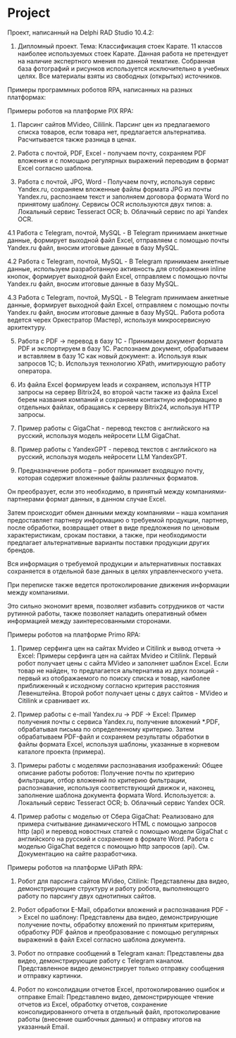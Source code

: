 # Project
Проект, написанный на Delphi RAD Studio 10.4.2:

1. Дипломный проект. Тема: Классификация стоек Карате. 
	11 классов наиболее используемых стоек Карате. Данная работа не претендует на наличие экспертного мнения по данной тематике. 
	Собранная база фотографий и рисунков используется исключительно в учебных целях. Все материалы взяты из свободных (открытых) источников.
	
Примеры программных роботов RPA, написанных на разных платформах:

Примеры роботов на платформе PIX RPA:

1. Парсинг сайтов MVideo, Cililink.
Парсинг цен из предлагаемого списка товаров, если товара нет, предлагается альтернатива. Расчитывается также разница в ценах.

2. Работа с почтой, PDF, Excel - получаем почту, сохраняем PDF вложения и с помощью регулярных выражений переводим в 
формат Excel согласно шаблона.

3. Работа с почтой, JPG, Word - Получаем почту, используя сервис Yandex.ru, сохраняем вложенные файлы формата JPG из почты Yandex.ru, 
распознаем текст и заполняем договора формата Word по принятому шаблону. Сервисы OCR используются двух типов:
	a. Локальный сервис Tesseract OCR;
	b. Облачный сервис по api Yandex OCR.
	
4.1 Работа с Telegram, почтой, MySQL - В Telegram принимаем анкетные данные, формирует выходной файл Excel, 
отправляем с помощью почты Yandex.ru файл, вносим итоговые данные в базу MySQL.	

4.2 Работа с Telegram, почтой, MySQL - В Telegram принимаем анкетные данные, используем разработанную активность для отображения
inline кнопок, формирует выходной файл Excel, отправляем с помощью почты Yandex.ru файл, вносим итоговые данные в базу MySQL.	

4.3 Работа с Telegram, почтой, MySQL - В Telegram принимаем анкетные данные, формирует выходной файл Excel, 
отправляем с помощью почты Yandex.ru файл, вносим итоговые данные в базу MySQL.	Работа робота ведется черех Оркестратор (Мастер), 
используя микросервисную архитектуру.

5. Работа с PDF -> перевод в базу 1C - Принимаем документ формата PDF и экспортируем в базу 1C. Распознаем документ, обрабатываем и 
вставляем в базу 1С как новый документ:
	a. Используя язык запросов 1С;
	b. Используя технологию XPath, имитирующую работу оператора.
	
6. Из файла Excel формируем leads и сохраняем, используя HTTP запросы на сервер Bitrix24, во второй части также из файла Excel 
берем названия компаний и сохраняем контактную информацию в отдельных файлах, обращаясь к серверу Bitrix24, используя HTTP запросы.

7. Пример работы с GigaChat - перевод текстов с английского на русский, используя модель нейросети LLM GigaChat.

8. Пример работы с YandexGPT - перевод текстов с английского на русский, используя модель нейросети LLM YandexGPT.

9. Предназначение робота – робот принимает входящую почту, которая содержит вложенные файлы различных форматов.

Он преобразует, если это необходимо, в принятый между компаниями-партнерами формат данных, в данном случае Excel.

Затем происходит обмен данными между компаниями – наша компания предоставляет партнеру информацию о требуемой продукции, 
партнер, после обработки, возвращает ответ в виде предложения по ценовым характеристикам, срокам поставки, а также, 
при необходимости предлагает альтернативные варианты поставки продукции других брендов.

Вся информация о требуемой продукции и альтернативных поставках сохраняется в отдельной базе данных в целях управленческого учета.

При переписке также ведется протоколирование движения информации между компаниями.

Это сильно экономит время, позволяет избавить сотрудников от части рутинной работы, 
также позволяет наладить оперативный обмен информацией между заинтересованными сторонами.

Примеры роботов на платформе Primo RPA:

1. Пример серфинга цен на сайтах Mvideo и Citilink и вывод отчета → Excel:
	Примеры серфинга цен на сайтах Mvideo и Citilink. Первый робот получает цены с сайта MVideo и заполняет шаблон Excel. 
	Если товар не найден, то предлагается альтернатива из двух позиций - первый из отображаемого по поиску списка и товар, 
	наиболее приближенный к исходному согласно критерия расстояния Левенштейна. 
	Второй робот получает цены с двух сайтов - MVideo и Citilink и сравнивает их.
	
2. Пример работы с e-mail Yandex.ru → PDF → Excel:
	Пример получения почты с сервиса Yandex.ru, получение вложений *.PDF, 
	обрабатывая письма по определенному критерию. Затем обрабатываем PDF-файл и сохраняем результаты обработки в 
	файлы формата Excel, используя шаблоны, указанные в корневом каталоге проекта (примера).
	
3. Примеры работы с моделями распознавания изображений:
	Общее описание работы роботов: Получение почты по критерию фильтрации, отбор вложений по критерию фильтрации, 
	распознавание, используя соответствующий движок и, наконец, заполнение шаблона документа формата Word.
	Используется:
		a. Локальный сервис Tesseract OCR;
		b. Облачный сервис Yandex OCR.
		
4. Пример работы с моделью от Сбера GigaChat:
	Реализовано для примера считывание динамического HTML с помощью запросов http (api) и перевод новостных статей 
	с помощью модели GigaChat с английского на русский и сохранение в формате Word. Работа с моделью GigaChat ведется 
	с помощью http запросов (api). См. Документацию на сайте разработчика.

Примеры роботов на платформе UiPath RPA:

1. Робот для парсинга сайтов MVideo, Citilink:
	Представлены два видео, демонстрирующие структуру и работу робота, выполняющего работу по парсингу двух однотипных сайтов.
	
2. Робот обработки E-Mail, обработки вложений и распознавания PDF -> Excel по шаблону:
	Представлены два видео, демонстрирующие получение почты, обработку вложений по принятым критериям, обработку PDF файлов и 
	преобразование с помощью регулярных выражений в файл Excel согласно шаблона документа.
	
3. Робот по отправке сообщений в Telegram канал:
	Представлены два видео, демонстрирующие работу с Telegram каналом. 
	Представленное видео демонстрирует только отправку сообщения и отправку картинки.
	
4. Робот по консолидации отчетов Excel, протоколированию ошибок и отправке Email:
	Представлено видео, демонстрирующее чтение отчетов из Excel, обработку отчетов, сохранение консолидированного отчета в отдельный файл, 
	протоколирование работы (внесение ошибочных данных) и отправку итогов на указанный Email.	
